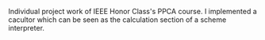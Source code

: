 Individual project work of IEEE Honor Class's PPCA course.
I implemented a cacultor which can be seen as the calculation section of a scheme interpreter.

